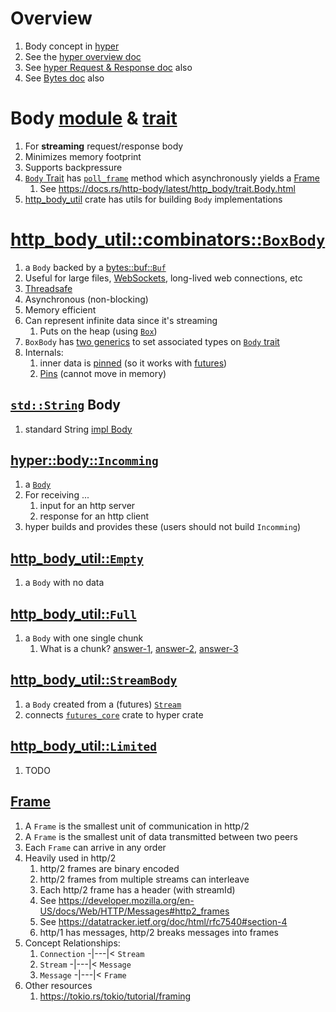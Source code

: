 # Overview

1. Body concept in [hyper](https://hyper.rs/)
1. See the [hyper overview doc](./hyper.md)
1. See [hyper Request & Response doc](./hyper.req-res.md) also
1. See [Bytes doc](./hyper.bytes.md) also


# Body [module](https://docs.rs/hyper/latest/hyper/body/index.html) & [trait](https://docs.rs/hyper/latest/hyper/body/trait.Body.html)

1. For **streaming** request/response body
1. Minimizes memory footprint
1. Supports backpressure
1. [`Body` Trait](https://docs.rs/hyper/latest/hyper/body/trait.Body.html) has [`poll_frame`](https://docs.rs/hyper/latest/hyper/body/trait.Body.html#tymethod.poll_frame) method which asynchronously yields a [Frame](https://docs.rs/hyper/latest/hyper/body/struct.Frame.html)
    1. See https://docs.rs/http-body/latest/http_body/trait.Body.html
1. [http_body_util](https://docs.rs/http-body-util/latest/http_body_util/) crate has utils for building `Body` implementations


# [http_body_util::combinators::`BoxBody`](https://docs.rs/http-body-util/latest/http_body_util/combinators/struct.BoxBody.html)

1. a `Body` backed by a [bytes::buf::`Buf`](https://docs.rs/bytes/latest/bytes/buf/trait.Buf.html)
1. Useful for large files, [WebSockets](https://www.pubnub.com/guides/websockets/), long-lived web connections, etc
1. [Threadsafe](https://docs.rs/http-body-util/0.1.1/http_body_util/combinators/struct.BoxBody.html#impl-Send-for-BoxBody%3CD,+E%3E)
1. Asynchronous (non-blocking)
1. Memory efficient
1. Can represent infinite data since it's streaming
    1. Puts on the heap (using [`Box`](https://doc.rust-lang.org/std/boxed/struct.Box.html))
1. `BoxBody` has [two generics](https://docs.rs/http-body-util/0.1.1/http_body_util/combinators/struct.BoxBody.html#method.new) to set associated types on [`Body` trait](https://docs.rs/http-body/latest/http_body/trait.Body.html)
1. Internals:
    1. inner data is [pinned](https://rust-lang.github.io/async-book/04_pinning/01_chapter.html) (so it works with [futures](https://tokio.rs/tokio/tutorial/async))
    1. [Pins](https://doc.rust-lang.org/std/boxed/struct.Box.html#method.pin) (cannot move in memory)


## [`std::String`](https://doc.rust-lang.org/nightly/alloc/string/struct.String.html) Body

1. standard String [impl Body](https://docs.rs/hyper/latest/hyper/body/trait.Body.html#impl-Body-for-String)


## [hyper::body::`Incomming`](https://docs.rs/hyper/latest/hyper/body/struct.Incoming.html)

1. a [`Body`](https://docs.rs/hyper/latest/hyper/body/struct.Incoming.html#impl-Body-for-Incoming)
1. For receiving ...
    1. input for an http server
    1. response for an http client
1. hyper builds and provides these (users should not build `Incomming`)

## [http_body_util::`Empty`](https://docs.rs/http-body-util/latest/http_body_util/struct.Empty.html)

1. a `Body` with no data

## [http_body_util::`Full`](https://docs.rs/http-body-util/latest/http_body_util/struct.Full.html)

1. a `Body` with one single chunk
    1. What is a chunk? [answer-1](https://developer.mozilla.org/en-US/docs/Web/HTTP/Headers/Transfer-Encoding), [answer-2](https://en.wikipedia.org/wiki/Chunked_transfer_encoding), [answer-3](https://bunny.net/academy/http/what-is-chunked-encoding/) 

## [http_body_util::`StreamBody`](TODO)

1. a `Body` created from a (futures) [`Stream`](https://docs.rs/futures-core/0.3.30/futures_core/stream/trait.Stream.html)
1. connects [`futures_core`](https://docs.rs/futures-core/0.3.30/futures_core/index.html) crate to hyper crate


## [http_body_util::`Limited`](https://docs.rs/http-body-util/0.1.1/http_body_util/struct.Limited.html)

1. TODO

## [Frame](https://docs.rs/hyper/latest/hyper/body/struct.Frame.html)

1. A `Frame` is the smallest unit of communication in http/2
1. A `Frame` is the smallest unit of data transmitted between two peers
1. Each `Frame` can arrive in any order
1. Heavily used in http/2
    1. http/2 frames are binary encoded
    1. http/2 frames from multiple streams can interleave
    1. Each http/2 frame has a header (with streamId)
    1. See https://developer.mozilla.org/en-US/docs/Web/HTTP/Messages#http2_frames
    1. See https://datatracker.ietf.org/doc/html/rfc7540#section-4
    1. http/1 has messages, http/2 breaks messages into frames
1. Concept Relationships:
    1. `Connection` -|---|< `Stream`
    1. `Stream` -|---|< `Message` 
    1. `Message` -|---|< `Frame`
1. Other resources
    1. https://tokio.rs/tokio/tutorial/framing
